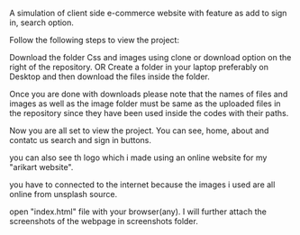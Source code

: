 A simulation of client side e-commerce website with feature as add to sign in, search option.

Follow the following steps to view the project:

Download the folder Css and images using clone or download option on the right of the repository.
OR Create a folder in your laptop preferably on Desktop and then download the files inside the folder.

Once you are done with downloads please note that the names of files and images as well as the 
image folder must be same as the uploaded files in the repository since they have been used inside the codes with their paths.

Now you are all set to view the project.
You can see, home, about and contatc us search and sign in buttons.

you can also see th logo which i made using an online website for my "arikart website".

you have to connected to the internet because the images i used are all online from unsplash source.

open "index.html" file with your browser(any).
I will further attach the screenshots of the webpage in screenshots folder.
